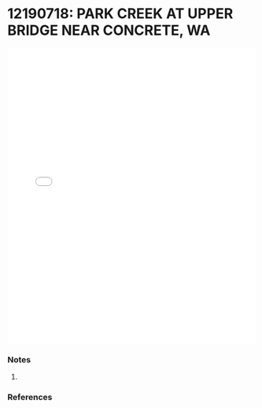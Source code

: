 # 12190718: PARK CREEK AT UPPER BRIDGE NEAR CONCRETE, WA

<iframe src="/_static/stations/12190718_fdc.html" width="100%" height="600" frameborder="0"></iframe>

### Notes
1. 

### References

